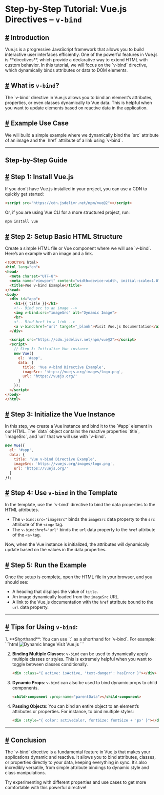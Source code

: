 # Step-by-Step Tutorial: Vue.js Directives – `v-bind`

## [**#**](#introduction) **Introduction**

<div id='introduction'>
Vue.js is a progressive JavaScript framework that allows you to build interactive user interfaces efficiently. One of the powerful features in Vue.js is **directives**, which provide a declarative way to extend HTML with custom behavior. In this tutorial, we will focus on the `v-bind` directive, which dynamically binds attributes or data to DOM elements.
</div>

## [**#**](#what_is_v-bind) **What is `v-bind`?**

<div id='what_is_v-bind'>
The `v-bind` directive in Vue.js allows you to bind an element’s attributes, properties, or even classes dynamically to Vue data. This is helpful when you want to update elements based on reactive data in the application.
</div>

## [**#**](#example_use_case) **Example Use Case**

<div id='example_use_case'>
We will build a simple example where we dynamically bind the `src` attribute of an image and the `href` attribute of a link using `v-bind`.

---
</div>

## **Step-by-Step Guide**

## [**#**](#install_vue.js) **Step 1: Install Vue.js**

<div id='install_vue.js'>

If you don't have Vue.js installed in your project, you can use a CDN to quickly get started:

```html
<script src="https://cdn.jsdelivr.net/npm/vue@2"></script>
```

Or, if you are using Vue CLI for a more structured project, run:

```bash
npm install vue
```
</div>

## [**#**](#setup_basic_html_structure) **Step 2: Setup Basic HTML Structure**

<div id='setup_basic_html_structure'>
Create a simple HTML file or Vue component where we will use `v-bind`. Here’s an example with an image and a link.

```html
<!DOCTYPE html>
<html lang="en">
<head>
  <meta charset="UTF-8">
  <meta name="viewport" content="width=device-width, initial-scale=1.0">
  <title>Vue v-bind Example</title>
</head>
<body>
  <div id="app">
    <h1>{{ title }}</h1>
    <!-- Bind src to an image -->
    <img v-bind:src="imageSrc" alt="Dynamic Image">
    <br>
    <!-- Bind href to a link -->
    <a v-bind:href="url" target="_blank">Visit Vue.js Documentation</a>
  </div>

  <script src="https://cdn.jsdelivr.net/npm/vue@2"></script>
  <script>
    // Step 3: Initialize Vue instance
    new Vue({
      el: '#app',
      data: {
        title: 'Vue v-bind Directive Example',
        imageSrc: 'https://vuejs.org/images/logo.png',
        url: 'https://vuejs.org/'
      }
    });
  </script>
</body>
</html>
```
</div>

## [**#**](#initialize_the_vue_instance) **Step 3: Initialize the Vue Instance**
<div id='initialize_the_vue_instance'>
In this step, we create a Vue instance and bind it to the `#app` element in our HTML. The `data` object contains the reactive properties `title`, `imageSrc`, and `url` that we will use with `v-bind`.

```javascript
new Vue({
  el: '#app',
  data: {
    title: 'Vue v-bind Directive Example',
    imageSrc: 'https://vuejs.org/images/logo.png',
    url: 'https://vuejs.org/'
  }
});
```
</div>

## [**#**](#use_v-bind_in_the_template) **Step 4: Use `v-bind` in the Template**
<div id='use_v-bind_in_the_template'>
In the template, use the `v-bind` directive to bind the data properties to the HTML attributes.

- The `v-bind:src="imageSrc"` binds the `imageSrc` data property to the `src` attribute of the `<img>` tag.
- The `v-bind:href="url"` binds the `url` data property to the `href` attribute of the `<a>` tag.

Now, when the Vue instance is initialized, the attributes will dynamically update based on the values in the data properties.
</div>

## [**#**](#run_the_example) **Step 5: Run the Example**
<div id='run_the_example'>
Once the setup is complete, open the HTML file in your browser, and you should see:

- A heading that displays the value of `title`.
- An image dynamically loaded from the `imageSrc` URL.
- A link to the Vue.js documentation with the `href` attribute bound to the `url` data property.

---
</div>

## [**#**](#tips_for_using_v-bind) **Tips for Using `v-bind`:**

<div id='tips_for_using_v-bind'>
1. **Shorthand**: You can use `:` as a shorthand for `v-bind`. For example:
   ```html
   <img :src="imageSrc" alt="Dynamic Image">
   <a :href="url">Visit Vue.js</a>
   ```

2. **Binding Multiple Classes**: `v-bind` can be used to dynamically apply multiple classes or styles. This is extremely helpful when you want to toggle between classes conditionally.
   ```html
   <div :class="{ active: isActive, 'text-danger': hasError }"></div>
   ```

3. **Dynamic Props**: `v-bind` can also be used to bind dynamic props to child components.
   ```html
   <child-component :prop-name="parentData"></child-component>
   ```

4. **Passing Objects**: You can bind an entire object to an element’s attributes or properties. For instance, to bind multiple styles:
   ```html
   <div :style="{ color: activeColor, fontSize: fontSize + 'px' }"></div>
   ```

---

</div>

## [**#**](#conclusion) **Conclusion**

<div id='conclusion'>
The `v-bind` directive is a fundamental feature in Vue.js that makes your applications dynamic and reactive. It allows you to bind attributes, classes, or properties directly to your data, keeping everything in sync. It’s also incredibly versatile, from simple attribute bindings to dynamic style and class manipulations.

Try experimenting with different properties and use cases to get more comfortable with this powerful directive!
</div>